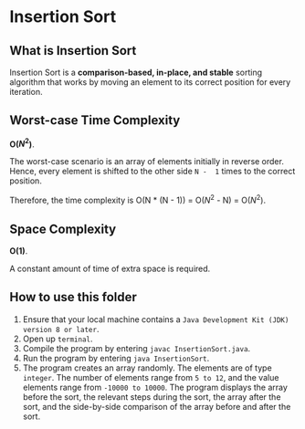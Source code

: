 # Insertion Sort

## What is Insertion Sort
Insertion Sort is a **comparison-based, in-place, and stable** sorting algorithm that works by moving an element to its correct position for every iteration.

## Worst-case Time Complexity
**O($N^2$)**.

The worst-case scenario is an array of elements initially in reverse order. Hence, every element is shifted to the other side `N -  1` times to the correct position. 

Therefore, the time complexity is O(N * (N - 1)) = O($N^2$ - N) = O($N^2$).

## Space Complexity
**O(1)**.

A constant amount of time of extra space is required.

## How to use this folder
1. Ensure that your local machine contains a `Java Development Kit (JDK) version 8 or later`.
2. Open up `terminal`.
3. Compile the program by entering `javac InsertionSort.java`.
4. Run the program by entering `java InsertionSort`.
5. The program creates an array randomly. The elements are of type `integer`. The number of elements range from `5 to 12`, and the value elements range from `-10000 to 10000`. The program displays the array before the sort, the relevant steps during the sort, the array after the sort, and the side-by-side comparison of the array before and after the sort.
